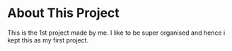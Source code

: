 # About This Project

This is the 1st project made by me.
I like to be super organised and hence i kept this as my first project.
